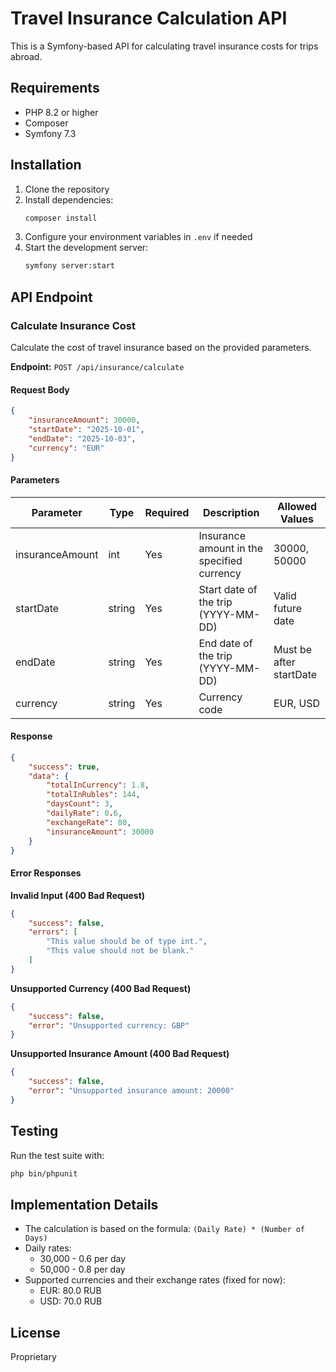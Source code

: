 # Travel Insurance Calculation API

This is a Symfony-based API for calculating travel insurance costs for trips abroad.

## Requirements

- PHP 8.2 or higher
- Composer
- Symfony 7.3

## Installation

1. Clone the repository
2. Install dependencies:
   ```bash
   composer install
   ```
3. Configure your environment variables in `.env` if needed
4. Start the development server:
   ```bash
   symfony server:start
   ```

## API Endpoint

### Calculate Insurance Cost

Calculate the cost of travel insurance based on the provided parameters.

**Endpoint:** `POST /api/insurance/calculate`

#### Request Body

```json
{
    "insuranceAmount": 30000,
    "startDate": "2025-10-01",
    "endDate": "2025-10-03",
    "currency": "EUR"
}
```

#### Parameters

| Parameter       | Type   | Required | Description                                      | Allowed Values         |
|-----------------|--------|----------|--------------------------------------------------|------------------------|
| insuranceAmount | int    | Yes      | Insurance amount in the specified currency       | 30000, 50000           |
| startDate      | string | Yes      | Start date of the trip (YYYY-MM-DD)              | Valid future date      |
| endDate        | string | Yes      | End date of the trip (YYYY-MM-DD)                | Must be after startDate|
| currency       | string | Yes      | Currency code                                    | EUR, USD               |

#### Response

```json
{
    "success": true,
    "data": {
        "totalInCurrency": 1.8,
        "totalInRubles": 144,
        "daysCount": 3,
        "dailyRate": 0.6,
        "exchangeRate": 80,
        "insuranceAmount": 30000
    }
}
```

#### Error Responses

**Invalid Input (400 Bad Request)**
```json
{
    "success": false,
    "errors": [
        "This value should be of type int.",
        "This value should not be blank."
    ]
}
```

**Unsupported Currency (400 Bad Request)**
```json
{
    "success": false,
    "error": "Unsupported currency: GBP"
}
```

**Unsupported Insurance Amount (400 Bad Request)**
```json
{
    "success": false,
    "error": "Unsupported insurance amount: 20000"
}
```

## Testing

Run the test suite with:

```bash
php bin/phpunit
```

## Implementation Details

- The calculation is based on the formula: `(Daily Rate) * (Number of Days)`
- Daily rates:
  - 30,000 - 0.6 per day
  - 50,000 - 0.8 per day
- Supported currencies and their exchange rates (fixed for now):
  - EUR: 80.0 RUB
  - USD: 70.0 RUB

## License

Proprietary
